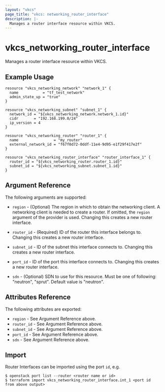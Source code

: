 ```yaml
---
layout: "vkcs"
page_title: "vkcs: networking_router_interface"
description: |-
  Manages a router interface resource within VKCS.
---
```


# vkcs\_networking\_router\_interface

Manages a router interface resource within VKCS.

## Example Usage

```hcl
resource "vkcs_networking_network" "network_1" {
  name           = "tf_test_network"
  admin_state_up = "true"
}

resource "vkcs_networking_subnet" "subnet_1" {
  network_id = "${vkcs_networking_network.network_1.id}"
  cidr       = "192.168.199.0/24"
  ip_version = 4
}

resource "vkcs_networking_router" "router_1" {
  name                = "my_router"
  external_network_id = "f67f0d72-0ddf-11e4-9d95-e1f29f417e2f"
}

resource "vkcs_networking_router_interface" "router_interface_1" {
  router_id = "${vkcs_networking_router.router_1.id}"
  subnet_id = "${vkcs_networking_subnet.subnet_1.id}"
}
```

## Argument Reference

The following arguments are supported:

* `region` - (Optional) The region in which to obtain the networking client.
    A networking client is needed to create a router. If omitted, the
    `region` argument of the provider is used. Changing this creates a new
    router interface.

* `router_id` - (Required) ID of the router this interface belongs to. Changing
    this creates a new router interface.

* `subnet_id` - ID of the subnet this interface connects to. Changing
    this creates a new router interface.

* `port_id` - ID of the port this interface connects to. Changing
    this creates a new router interface.

* `sdn` - (Optional) SDN to use for this resource. Must be one of following: "neutron", "sprut". Default value is "neutron".

## Attributes Reference

The following attributes are exported:

* `region` - See Argument Reference above.
* `router_id` - See Argument Reference above.
* `subnet_id` - See Argument Reference above.
* `port_id` - See Argument Reference above.
* `sdn` - See Argument Reference above.

## Import

Router Interfaces can be imported using the port `id`, e.g.

```
$ openstack port list --router <router name or id>
$ terraform import vkcs_networking_router_interface.int_1 <port id from above output>
```
